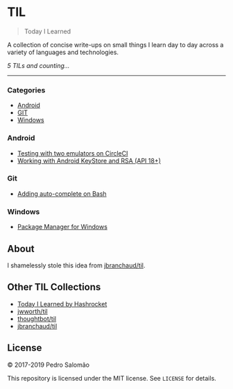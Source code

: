 # TIL

> Today I Learned

A collection of concise write-ups on small things I learn day to day across a
variety of languages and technologies.

_5 TILs and counting..._

---

### Categories

* [Android](android)
* [GIT](git)
* [Windows](windows)

### Android

- [Testing with two emulators on CircleCI](android/circle-ci-two-emulators.md)
- [Working with Android KeyStore and RSA (API 18+)](android/rsa-key-store.md)

### Git

- [Adding auto-complete on Bash](git/bash-auto-complete.md)

### Windows

- [Package Manager for Windows](windows/package-manager.md)

## About

I shamelessly stole this idea from
[jbranchaud/til](https://github.com/jbranchaud/til).

## Other TIL Collections

* [Today I Learned by Hashrocket](https://til.hashrocket.com)
* [jwworth/til](https://github.com/jwworth/til)
* [thoughtbot/til](https://github.com/thoughtbot/til)
* [jbranchaud/til](https://github.com/jbranchaud/til)

## License

&copy; 2017-2019 Pedro Salomão

This repository is licensed under the MIT license. See `LICENSE` for
details.
